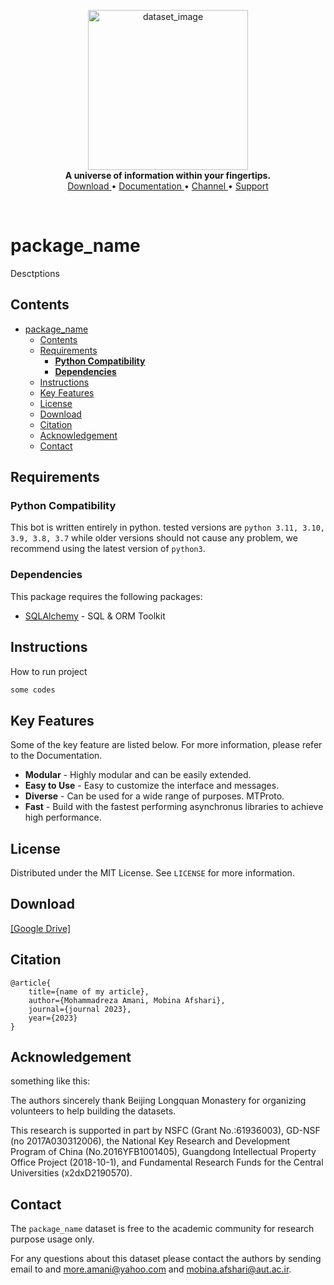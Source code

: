 
<p align="center">
    <a>
        <img src="./assets/images/img.jpeg" alt="dataset_image" width="256">
    </a>
    <br>
    <b>A universe of information within your fingertips. </b>
    <br>
    <a href="https://example.com">
        Download
    </a>
    •
    <a href="https://example.com">
        Documentation
    </a>
    •
    <a href="https://t.me/AbrLabs">
        Channel
    </a>
    •
    <a href="mailto:more.amani@yahoo.com">
        Support
    </a>
</p>

<br>

# package_name

Desctptions




## <a name='Contents'></a>Contents
<!-- vscode-markdown-toc -->
- [package\_name](#package_name)
  - [Contents](#contents)
  - [Requirements](#requirements)
    - [**Python Compatibility**](#python-compatibility)
    - [**Dependencies**](#dependencies)
  - [Instructions](#instructions)
  - [Key Features](#key-features)
  - [License](#license)
  - [Download](#download)
  - [Citation](#citation)
  - [Acknowledgement](#acknowledgement)
  - [Contact](#contact)

<!-- vscode-markdown-toc-config
	numbering=false
	autoSave=true
	/vscode-markdown-toc-config -->
<!-- /vscode-markdown-toc -->


## <a name='Requirements'></a>Requirements
### <a name='Python-Compatibility'></a>**Python Compatibility**
This bot is written entirely in python. tested versions are `python 3.11, 3.10, 3.9, 3.8, 3.7` while older versions should not cause any problem, we recommend using the latest version of `python3`.

### <a name='Dependencies'></a>**Dependencies**
This package requires the following packages:

* [SQLAlchemy](https://github.com/sqlalchemy/sqlalchemy "SQLAlchemy Github") - SQL & ORM Toolkit


## <a name='Instructions'></a>Instructions
How to run project

```python
some codes
```


## <a name='Key-Features'></a>Key Features
Some of the key feature are listed below. For more information, please refer to the Documentation.
* **Modular** - Highly modular and can be easily extended.
* **Easy to Use** - Easy to customize the interface and messages.
* **Diverse** - Can be used for a wide range of purposes.
MTProto.
* **Fast** - Build with the fastest performing asynchronus libraries to achieve high performance.

## <a name='License'></a>License
Distributed under the MIT License. See `LICENSE` for more information.
## Download

[[Google Drive]](download_link)



## Citation

```
@article{
    title={name of my article},
    author={Mohammadreza Amani, Mobina Afshari},
    journal={journal 2023},
    year={2023}
}
```

## Acknowledgement

something like this: 

The authors sincerely thank Beijing Longquan Monastery for organizing volunteers to help building the datasets.

This research is supported in part by NSFC (Grant No.:61936003), GD-NSF (no 2017A030312006), the National Key Research and Development Program of China (No.2016YFB1001405), Guangdong Intellectual Property Office Project (2018-10-1), and Fundamental Research Funds for the Central Universities (x2dxD2190570).

## Contact

The `package_name` dataset is free to the academic community for research purpose usage only.

For any questions about this dataset please contact the authors by sending email to and [more.amani@yahoo.com](mailto:more.amani@yahoo.com) and [mobina.afshari@aut.ac.ir](mailto:mobina.afshari@aut.ac.ir).
